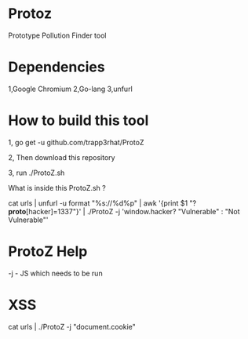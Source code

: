 # Protoz
Prototype Pollution Finder tool

# Dependencies

1,Google Chromium
2,Go-lang
3,unfurl

# How to build this tool

1, go get -u github.com/trapp3rhat/ProtoZ

2, Then download this repository

3, run ./ProtoZ.sh 
 
What is inside this ProtoZ.sh ? 

cat urls | unfurl -u format "%s://%d%p" | awk '{print $1 "?__proto__[hacker]=1337"}' | ./ProtoZ -j 'window.hacker? "Vulnerable" : "Not Vulnerable"'
 
# ProtoZ Help 
-j - JS which needs to be run 

# XSS 

cat urls | ./ProtoZ -j "document.cookie"







